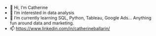 - 👋 Hi, I’m Catherine
- 👀 I’m interested in data analysis
- 🌱 I’m currently learning SQL, Python, Tableau, Google Ads... Anything fun around data and marketing.
- 📫 https://www.linkedin.com/in/catherineballarin/
